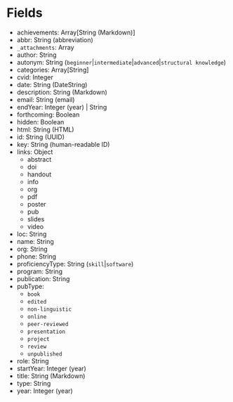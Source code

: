 # Fields
- achievements: Array[String (Markdown)]
- abbr: String (abbreviation)
- `_attachments`: Array
- author: String
- autonym: String (`beginner`|`intermediate`|`advanced`|`structural knowledge`)
- categories: Array[String]
- cvid: Integer
- date: String (DateString)
- description: String (Markdown)
- email: String (email)
- endYear: Integer (year) | String
- forthcoming: Boolean
- hidden: Boolean
- html: String (HTML)
- id: String (UUID)
- key: String (human-readable ID)
- links: Object
  - abstract
  - doi
  - handout
  - info
  - org
  - pdf
  - poster
  - pub
  - slides
  - video
- loc: String
- name: String
- org: String
- phone: String
- proficiencyType: String (`skill`|`software`)
- program: String
- publication: String
- pubType:
  - `book`
  - `edited`
  - `non-linguistic`
  - `online`
  - `peer-reviewed`
  - `presentation`
  - `project`
  - `review`
  - `unpublished`
- role: String
- startYear: Integer (year)
- title: String (Markdown)
- type: String
- year: Integer (year)
